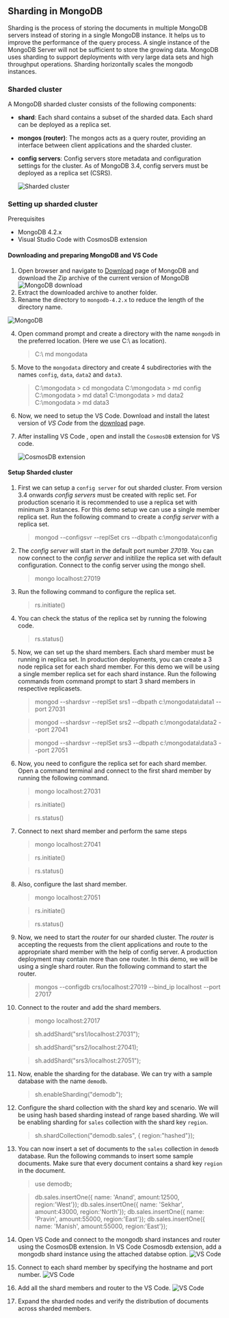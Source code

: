 ## Sharding in MongoDB
Sharding is the process of storing the documents in multiple MongoDB servers instead of storing in a single MongoDB instance. It helps us to improve the performance of the query process. A single instance of the MongoDB Server will not be sufficient to store the growing data. MongoDB uses sharding to support deployments with very large data sets and high throughput operations. Sharding horizontally scales the mongodb instances. 

### Sharded cluster
A MongoDB sharded cluster consists of the following components:

* **shard**: Each shard contains a subset of the sharded data. Each shard can be deployed as a replica set.
* **mongos (router)**: The mongos acts as a query router, providing an interface between client applications and the sharded cluster.
* **config servers**: Config servers store metadata and configuration settings for the cluster. As of MongoDB 3.4, config servers must be deployed as a replica set (CSRS).

    ![Sharded cluster](./assets/markdown/mongo-sharding/images/sharded-cluster-production-architecture.bakedsvg.svg)

### Setting up sharded cluster
Prerequisites
* MongoDB 4.2.x 
* Visual Studio Code with CosmosDB extension

#### Downloading and preparing MongoDB and VS Code
1. Open browser and navigate to [Download](https://www.mongodb.com/download-center/enterprise) page of MongoDB and download the Zip archive of the current version of MongoDB
![MongoDB download](./assets/markdown/mongo-sharding/images/mongodb-download.jpg)
2. Extract the downloaded archive to another folder.
3. Rename the directory to `mongodb-4.2.x` to reduce the length of the directory name.

![MongoDB ](./assets/markdown/mongo-sharding/images/mongodb-dir.jpg)

4. Open command prompt and create a directory with the name `mongodb` in the preferred location. (Here we use C:\ as location).
    > C:\ md mongodata    
5. Move to the `mongodata` directory and create 4 subdirectories with the names `config`, `data`, `data2` and `data3`.
    > C:\mongodata > cd mongodata
    > C:\mongodata > md config
    > C:\mongodata > md data1
    > C:\mongodata > md data2
    > C:\mongodata > md data3
6. Now, we need to setup the VS Code. Download and install the latest version of *VS Code* from the [download](https://code.visualstudio.com/download) page.
7. After installing VS Code , open and install the `CosmosDB` extension for VS code.

    ![CosmosDB extension](./assets/markdown/mongo-sharding/images/vscode-cosmosdb.jpg)

#### Setup Sharded cluster
1. First we can setup a `config server` for out sharded cluster. From version 3.4 onwards *config servers* must be created with replic set. For production scenario it is recommended to use a replica set with minimum 3 instances. For this demo setup we can use a single member replica set. Run the following command to create a *config server* with a replica set.
    > mongod --configsvr --replSet crs --dbpath c:\mongodata\config
2. The *config server* will start in the default port number *27019*. You can now connect to the *config server* and initilize the replica set with default configuration. Connect to the config server using the mongo shell.
    > mongo localhost:27019
3. Run the following command to configure the replica set. 
    > rs.initiate()
4. You can check the status of the replica set by running the folowing code.
    > rs.status()
5. Now, we can set up the shard members. Each shard member must be running in replica set. In production deployments, you can create a 3 node replica set for each shard member. For this demo we will be using a single member replica set for each shard instance. Run the following commands from command prompt to start 3 shard members in respective replicasets. 
    > mongod --shardsvr --replSet srs1  --dbpath c:\mongodata\data1 --port 27031	

    > mongod --shardsvr --replSet srs2 --dbpath c:\mongodata\data2 --port 27041

	> mongod --shardsvr --replSet srs3  --dbpath c:\mongodata\data3 --port 27051
6. Now, you need to configure the replica set for each shard member. Open a command terminal and connect to the first shard member by running the following command.
    > mongo localhost:27031

    > rs.initiate()

    > rs.status()
7. Connect to next shard member and perform the same steps 
    > mongo localhost:27041

    > rs.initiate()

    > rs.status()

8. Also, configure the last shard member.
    > mongo localhost:27051

    > rs.initiate()

    > rs.status()

9. Now, we  need to start the *router* for our sharded cluster. The *router* is accepting the requests from the client applications and route to the appropriate shard member with the help of config server. A production deployment may contain more than one router. In this demo, we will be using a single shard router. Run the following command to start the router.
    > mongos --configdb crs/localhost:27019 --bind_ip localhost --port 27017
10. Connect to the router and add the shard members.
    > mongo localhost:27017

    > sh.addShard("srs1/localhost:27031");

    > sh.addShard("srs2/localhost:27041);

    > sh.addShard("srs3/localhost:27051");

11. Now, enable the sharding for the database. We can try with a sample database with the name `demodb`.
    > sh.enableSharding("demodb");
12. Configure the shard collection with the shard key and scenario. We will be using hash based sharding instead of range based sharding. We will be enabling sharding for `sales` collection with the shard key `region`. 

    > sh.shardCollection("demodb.sales", { region:"hashed"});
13. You can now insert a set of documents to the `sales` collection in `demodb` database. Run the following commands to insert some sample documents. Make sure that every document contains a shard key `region` in the document.
    > use demodb;

    > db.sales.insertOne({ name: 'Anand', amount:12500,  region:'West'});
    > db.sales.insertOne({ name: 'Sekhar', amount:43000,  region:'North'});
    > db.sales.insertOne({ name: 'Pravin', amount:55000,  region:'East'});
    > db.sales.insertOne({ name: 'Manish', amount:55000,  region:'East'});

14. Open VS Code and connect to the mongodb shard instances and router using the CosmosDB extension. In VS Code Cosmosdb extension, add a mongodb shard instance using the attached databse option. 
    ![VS Code](./assets/markdown/mongo-sharding/images/vscode-1.jpg)
15. Connect to each shard member by specifying the hostname and port number. 
    ![VS Code](./assets/markdown/mongo-sharding/images/vscode-2.jpg)
16. Add all the shard members and router to the VS Code.
    ![VS Code](./assets/markdown/mongo-sharding/images/vscode-3.jpg)
17. Expand the sharded nodes and verify the distribution of documents across sharded members.




